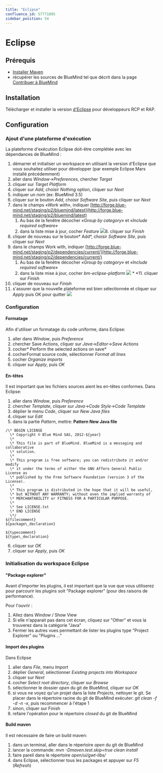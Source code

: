 ```yaml
---
title: "Eclipse"
confluence_id: 57771895
sidebar_position: 54
---
```

# Eclipse


## Prérequis

- [Installer Maven](https://maven.apache.org/)
- récupérer les sources de BlueMind tel que décrit dans la page [Contribuer à BlueMind](/Guide_du_développeur/Contribuer_à_BlueMind/)


## Installation

Télécharger et installer la version [d'Eclipse](https://www.eclipse.org/downloads/packages/) pour développeurs RCP et RAP.

## Configuration

### Ajout d'une plateforme d'exécution

La plateforme d'exécution Eclipse doit-être complétée avec les dépendances de BlueMind :

1. démarrer et initialiser un workspace en utilisant la version d'Eclipse que vous souhaitez utiliser pour développer (par exemple Eclipse Mars installé précédemment)
2. aller dans *Window*->*Preferences*, chercher *Target*
3. cliquer sur *Target Platform*
4. cliquer sur *Add*, choisir *Nothing* option, cliquer sur *Next*
5. indiquer un nom (ex: BlueMind 3.5)
6. cliquer sur le bouton *Add*, choisir *Software Site*, puis cliquer sur *Next*
7. dans le champs *«Work with»*, indiquer [http://forge.blue-mind.net/staging/p2/bluemind/latest](http://forge.blue-mind.net/staging/p2/bluemind/latest)
    1. Au bas de la fenêtre décocher *«Group by category*» et «*Include required software»*
    2. dans la liste mise à jour, cocher *Feature*
![](../../attachments/57771895/57771898.png)8. cliquer sur *Finish*
9. cliquer de nouveau sur le bouton* Add*, choisir *Software Site*, puis cliquer sur *Next*
10. dans le champs Work with, indiquer [http://forge.blue-mind.net/staging/p2/dependencies/current/](http://forge.blue-mind.net/staging/p2/dependencies/current/)
    1. Au bas de la fenêtre décocher *«Group by category»* et *«Include required software»*
    2. dans la liste mise à jour, cocher *bm-eclipse-platform*
![](../../attachments/57771895/57771897.png) *  *11. cliquer sur *Finish*
12. cliquer de nouveau sur *Finish*
13. s'assurer que la nouvelle plateforme est bien sélectionnée et cliquer sur *Apply* puis OK pour quitter ![](../../attachments/57771895/57771896.png)


### Configuration


 

#### Formatage

Afin d'utiliser un formatage du code uniforme, dans Eclipse:

1. aller dans *Window*, puis *Preference*
2. chercher Save Actions, cliquer sur *Java*->*Editor*->*Save Actions*
3. cocher* Perform the selected actions on save*
4. cocherFormat source code, sélectionner *Format all lines*
5. cocher *Organize imports*
6. cliquer sur *Apply*, puis *OK*


#### En-têtes

Il est important que les fichiers sources aient les en-têtes conformes. Dans Eclipse:

1. aller dans *Window*, puis *Preference*
2. chercher *Template*, cliquer sur *Java*->*Code Style*->*Code Template*
3. déplier le menu *Code*, cliquer sur *New Java files*
4. cliquer sur *Edit*
5. dans la partie *Pattern*, mettre:
**Pattern New Java file**

```
/\* BEGIN LICENSE
  \* Copyright © Blue Mind SAS, 2012-${year}
  \*
  \* This file is part of BlueMind. BlueMind is a messaging and collaborative
  \* solution.
  \*
  \* This program is free software; you can redistribute it and/or modify
  \* it under the terms of either the GNU Affero General Public License as
  \* published by the Free Software Foundation (version 3 of the License).
  \*
  \* This program is distributed in the hope that it will be useful,
  \* but WITHOUT ANY WARRANTY; without even the implied warranty of
  \* MERCHANTABILITY or FITNESS FOR A PARTICULAR PURPOSE.
  \*
  \* See LICENSE.txt
  \* END LICENSE
  \*/
${filecomment}
${package\_declaration}

${typecomment}
${type\_declaration}
```


6. cliquer sur *OK*
7. cliquer sur *Apply*, puis *OK*


### Initialisation du workspace Eclipse

#### "Package explorer"

Avant d'importer les plugins, il est important que la vue que vous utiliserez pour parcourir les plugins soit "Package explorer" (pour des raisons de performance).

Pour l'ouvrir :

1. Allez dans Window / Show View
2. Si elle n'apparait pas dans cet écran, cliquez sur "Other" et vous la trouverez dans la catégorie "Java"
3. Fermer les autres vues permettant de lister les plugins type "Project Explorer" ou "Plugins ..."


#### Import des plugins

Dans Eclipse

1. aller dans *File*, menu *Import*
2. déplier *General*, sélectionner *Existing projects into Workspace*
3. cliquer sur *Next*
4. cocher *Select root directory*, cliquer sur *Browse*
5. sélectionner le dossier *open* du git de BlueMind, cliquer sur *OK*
6. si vous ne voyez qu'un projet dans la liste *Projects*, nettoyer le git. Se placer dans le répertoire racine du git de BlueMind exécuter: *git clean -f -d -n -x*, puis recommencer à l'étape 1
7. sinon, cliquer sur Finish
8. refaire l'opération pour le répertoire *closed* du git de BlueMind


#### Build maven

Il est nécessaire de faire un build maven:

1. dans un terminal, aller dans le répertoire *open* du git de BlueMind
2. lancer la commande: *mvn -Dmaven.test.skip=true clean install*
3. faire pareil dans le répertoire *open/ui/gwt-libs/*
4. dans Eclipse, sélectionner tous les packages et appuyer sur *F5* (*Refresh*)


